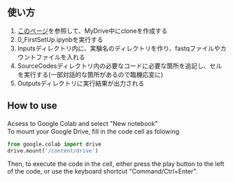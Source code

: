 ## 使い方 ##
1. <a href=https://sites.google.com/s.okayama-u.ac.jp/kym-diary/rna-seq/github%E3%81%8B%E3%82%89clone%E3%81%97%E3%81%A6%E3%81%8F%E3%82%8B>このページ</a>を参照して、MyDrive中にcloneを作成する
2. 0_FirstSetUp.ipynbを実行する
3. Inputsディレクトリ内に、実験名のディレクトリを作り、fastqファイルやカウントファイルを入れる
4. SourceCodesディレクトリ内の必要なコードに必要な箇所を追記し、セルを実行する(一部対話的な箇所があるので臨機応変に)
5. Outputsディレクトリに実行結果が出力される

## How to use ##
Acsess to <a herf=https://colab.research.google.com/>Google Colab</a> and select "New notebook"　<br>
To mount your Google Drive, fill in the code cell as folowing

```Python
from google.colab import drive
drive.mount('/content/drive')
```

Then, to execute the code in the cell, either press the play button to the left of the code, or use the keyboard shortcut "Command/Ctrl+Enter".
